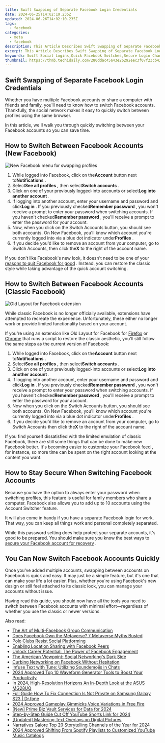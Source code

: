```yaml
---
title: Swift Swapping of Separate Facebook Login Credentials
date: 2024-06-25T14:02:10.235Z
updated: 2024-06-26T14:02:10.235Z
tags:
  - facebook
categories:
  - meta
  - facebook
description: This Article Describes Swift Swapping of Separate Facebook Login Credentials
excerpt: This Article Describes Swift Swapping of Separate Facebook Login Credentials
keywords: Swift Social Logins,Quick Facebook Switches,Secure Login Changes,Privacy-Focused Credential Updates,Efficient ID Swapping,Safe Login Transfers,Accelerated Account Update
thumbnail: https://thmb.techidaily.com/280ddac45a43e26292eec3f07f23cb423510585b526fcae65189b9637edf5522.jpg
---
```


## Swift Swapping of Separate Facebook Login Credentials

 Whether you have multiple Facebook accounts or share a computer with friends and family, you'll need to know how to switch Facebook accounts. Thankfully, the social network makes it easy to quickly switch between profiles using the same browser.

 In this article, we'll walk you through quickly switching between your Facebook accounts so you can save time.

## How to Switch Between Facebook Accounts (New Facebook)

![New Facebook menu for swapping profiles](https://static1.makeuseofimages.com/wordpress/wp-content/uploads/2022/10/New_Facebook_switchaccounts_menu.png)

1. While logged into Facebook, click on the**Account** button next to**Notifications** .
2. Select**See all profiles** , then select**Switch accounts** .
3. Click on one of your previously logged-into accounts or select**Log into another account** .
4. If logging into another account, enter your username and password and click**Log in** . If you previously checked**Remember password** , you won't receive a prompt to enter your password when switching accounts. If you haven't checked**Remember password** , you'll receive a prompt to enter the password for your account.
5. Now, when you click on the Switch Accounts button, you should see both accounts. On New Facebook, you'll know which account you're currently logged into via a blue dot indicator under**Profiles** .
6. If you decide you'd like to remove an account from your computer, go to Switch Accounts, then click the**X** to the right of the account name.

 If you don't like Facebook's new look, it doesn't need to be one of your [reasons to quit Facebook for good](https://www.makeuseof.com/reasons-to-quit-facebook/) . Instead, you can restore the classic style while taking advantage of the quick account switching.

## How to Switch Between Facebook Accounts (Classic Facebook)

![Old Layout for Facebook extension](https://static1.makeuseofimages.com/wordpress/wp-content/uploads/2022/10/OldLayout_for_Facebook_extension.png)

 While classic Facebook is no longer officially available, extensions have attempted to recreate the experience. Unfortunately, these either no longer work or provide limited functionality based on your account.

 If you're using an extension like Old Layout for Facebook for [Firefox](https://addons.mozilla.org/en-US/firefox/addon/old-layout-for-facebook/) or [Chrome](https://chrome.google.com/webstore/detail/old-layout-for-facebook/abmkkackbbimmdbfjdilpnfaegaeagge) that runs a script to restore the classic aesthetic, you'll still follow the same steps as the current version of Facebook:

1. While logged into Facebook, click on the**Account** button next to**Notifications** .
2. Select**See all profiles** , then select**Switch accounts** .
3. Click on one of your previously logged-into accounts or select**Log into another account** .
4. If logging into another account, enter your username and password and click**Log in** . If you previously checked**Remember password** , you won't receive a prompt to enter your password when switching accounts. If you haven't checked**Remember password** , you'll receive a prompt to enter the password for your account.
5. Now when you click on the Switch Accounts button, you should see both accounts. On New Facebook, you'll know which account you're currently logged into via a blue dot indicator under**Profiles** .
6. If you decide you'd like to remove an account from your computer, go to Switch Accounts then click the**X** to the right of the account name.

 If you find yourself dissatisfied with the limited emulation of classic Facebook, there are still some things that can be done to make new Facebook better. It's becoming [easier to customize your Facebook feed](https://www.makeuseof.com/new-facebook-features-to-customize-feed/) , for instance, so more time can be spent on the right account looking at the content you want.

## How to Stay Secure When Switching Facebook Accounts

 Because you have the option to always enter your password when switching profiles, this feature is useful for family members who share a computer. Facebook also allows you to add up to 10 accounts using the Account Switcher feature.

 It will also come in handy if you have a separate Facebook login for work. That way, you can keep all things work and personal completely separated.

 While this password setting does help protect your separate accounts, it's good to be prepared. You should make sure you know the best ways to [secure your Facebook account for recovery](https://www.makeuseof.com/tag/5-secure-facebook-account-recoverable/) .

## You Can Now Switch Facebook Accounts Quickly

 Once you've added multiple accounts, swapping between accounts on Facebook is quick and easy. It may just be a simple feature, but it's one that can make your life a lot easier. Plus, whether you're using Facebook's new design or still feel attached to its classic look, you can manage your accounts without issue.

 Having read this guide, you should now have all the tools you need to switch between Facebook accounts with minimal effort—regardless of whether you use the classic or newer versions.


<ins class="adsbygoogle"
     style="display:block"
     data-ad-format="autorelaxed"
     data-ad-client="ca-pub-7571918770474297"
     data-ad-slot="1223367746"></ins>



<ins class="adsbygoogle"
     style="display:block"
     data-ad-client="ca-pub-7571918770474297"
     data-ad-slot="8358498916"
     data-ad-format="auto"
     data-full-width-responsive="true"></ins>

<span class="atpl-alsoreadstyle">Also read:</span>
<div><ul>
<li><a href="https://facebook.techidaily.com/the-art-of-multi-facebook-group-communication/"><u>The Art of Multi-Facebook Group Communication</u></a></li>
<li><a href="https://facebook.techidaily.com/does-facebook-own-the-metaverse-7-metaverse-myths-busted/"><u>Does Facebook Own the Metaverse? 7 Metaverse Myths Busted</u></a></li>
<li><a href="https://facebook.techidaily.com/polo-clubs-resist-social-platforming/"><u>Polo Clubs Resist Social Platforming</u></a></li>
<li><a href="https://facebook.techidaily.com/enabling-location-sharing-with-facebook-peers/"><u>Enabling Location Sharing with Facebook Peers</u></a></li>
<li><a href="https://facebook.techidaily.com/unlock-career-potential-the-power-of-facebook-engagement/"><u>Unlock Career Potential: The Power of Facebook Engagement</u></a></li>
<li><a href="https://facebook.techidaily.com/the-american-viewpoint-social-networkings-dark-side/"><u>The American Viewpoint: Social Networking's Dark Side</u></a></li>
<li><a href="https://facebook.techidaily.com/curbing-networking-on-facebook-without-hesitation/"><u>Curbing Networking on Facebook Without Hesitation</u></a></li>
<li><a href="https://facebook.techidaily.com/infuse-text-with-tune-utilizing-soundemojis-in-chats/"><u>Infuse Text with Tune: Utilizing Soundemojis in Chats</u></a></li>
<li><a href="https://ai-vdieo-software.techidaily.com/2024-approved-top-10-waveform-generator-tools-to-boost-your-productivity/"><u>2024 Approved Top 10 Waveform Generator Tools to Boost Your Productivity</u></a></li>
<li><a href="https://some-techniques.techidaily.com/in-2024-high-resolution-horizons-an-in-depth-look-at-the-asus-mg28uq/"><u>In 2024, High-Resolution Horizons  An In-Depth Look at the ASUS MG28UQ</u></a></li>
<li><a href="https://howto.techidaily.com/full-guide-how-to-fix-connection-is-not-private-on-samsung-galaxy-s23-drfone-by-drfone-fix-android-problems-fix-android-problems/"><u>Full Guide How To Fix Connection Is Not Private on Samsung Galaxy S23 | Dr.fone</u></a></li>
<li><a href="https://some-knowledge.techidaily.com/2024-approved-gameplay-gimmicks-voice-variations-in-free-fire/"><u>2024 Approved  Gameplay Gimmicks  Voice Variations in Free Fire</u></a></li>
<li><a href="https://fox-cloud.techidaily.com/new-prime-biz-vault-services-for-data-for-2024/"><u>[New] Prime Biz Vault Services for Data for 2024</u></a></li>
<li><a href="https://facebook-video-footage.techidaily.com/step-by-step-guide-cut-off-youtube-shorts-link-for-2024/"><u>Step-by-Step Guide  Cut Off YouTube Shorts Link for 2024</u></a></li>
<li><a href="https://extra-approaches.techidaily.com/updated-mastering-text-overlays-on-digital-pictures/"><u>[Updated] Mastering Text Overlays on Digital Pictures</u></a></li>
<li><a href="https://extra-approaches.techidaily.com/narratives-galore-top-20-storytelling-channels-of-the-year-for-2024/"><u>Narratives Galore  Top 20 Storytelling Channels of the Year for 2024</u></a></li>
<li><a href="https://youtube-lab.techidaily.com/approved-shifting-from-spotify-playlists-to-customized-youtube-music-catalogs/"><u>2024 Approved  Shifting From Spotify Playlists to Customized YouTube Music Catalogs</u></a></li>
</ul></div>
